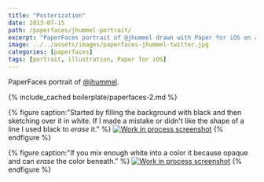 ```yaml
---
title: "Posterization"
date: 2013-07-15
path: /paperfaces/jhummel-portrait/
excerpt: "PaperFaces portrait of @jhummel drawn with Paper for iOS on an iPad."
image: ../../assets/images/paperfaces-jhummel-twitter.jpg
categories: [paperfaces]
tags: [portrait, illustration, Paper for iOS]
---
```


PaperFaces portrait of [@jhummel](https://twitter.com/jhummel).

{% include_cached boilerplate/paperfaces-2.md %}

{% figure caption:"Started by filling the background with black and then sketching over it in white. If I made a mistake or didn't like the shape of a line I used black to *erase* it." %}
[![Work in process screenshot](../../assets/images/paperfaces-jhummel-process-1-600.jpg)](../../assets/images/paperfaces-jhummel-process-1-lg.jpg)
{% endfigure %}

{% figure caption:"If you mix enough white into a color it because opaque and can *erase* the color beneath." %}
[![Work in process screenshot](../../assets/images/paperfaces-jhummel-process-2-600.jpg)](../../assets/images/paperfaces-jhummel-process-2-lg.jpg)
{% endfigure %}
